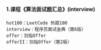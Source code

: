 #### 1.课程《算法面试题汇总》(interview)

```
hot100：LeetCode 热题100
interview：程序员面试金典（第6版）
offer：剑指Offer
offerII：剑指Offer（第2版）
```
